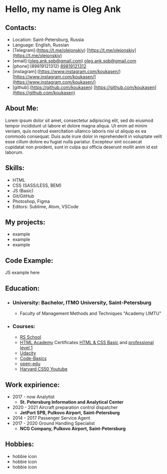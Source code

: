 # Hello, my name is __Oleg Ank__
## Contacts:
* Location: Saint-Petersburg, Russia
* Language: English, Russian
* [Telegram]:(https://t.me/olejonskiy) [https://t.me/olejonskiy](https://t.me/olejonskiy)
* [email]:(oleg.ank.spb@gmail.com) [oleg.ank.spb@gmail.com](oleg.ank.spb@gmail.com)
* [phone]:(89819121312) [89819121312](89819121312)
* [instagram]:(https://www.instagram.com/koukasen/) [https://www.instagram.com/koukasen/](https://www.instagram.com/koukasen/)
* [github]:(https://github.com/koukasen) [https://github.com/koukasen](https://github.com/koukasen)
## About Me:
Lorem ipsum dolor sit amet, consectetur adipiscing elit, sed do eiusmod tempor incididunt ut labore et dolore magna aliqua. Ut enim ad minim veniam, quis nostrud exercitation ullamco laboris nisi ut aliquip ex ea commodo consequat. Duis aute irure dolor in reprehenderit in voluptate velit esse cillum dolore eu fugiat nulla pariatur. Excepteur sint occaecat cupidatat non proident, sunt in culpa qui officia deserunt mollit anim id est laborum.
## Skills:
* HTML
* CSS (SASS/LESS, BEM)
* JS (Basic)
* Git/GitHub
* Photoshop, Figma
* Editors: Sublime, Atom, VSCode
## My projects:
* example
* example
* example
## Code Example:
JS example here
## Education:
* ### University: Bachelor, ITMO University, Saint-Petersburg
  * Faculty of Management Methods and Techniques "Academy LIMTU" 
* ### Courses:
  * [RS School](https://rs.school/)
  * [HTML Academy](https://htmlacademy.ru/study) Certificates [HTML & CSS Basic](https://assets.htmlacademy.ru/certificates/intensive/43/94673.pdf?1512437263&_ga=2.43520224.479070616.1629986779-911204491.1629796651) and [professional level 1](https://assets.htmlacademy.ru/certificates/intensive/157/94673.pdf?1595825873&_ga=2.55605870.479070616.1629986779-911204491.1629796651)
  * [Udacity](https://www.udacity.com/)
  * [Code-Basics](https://ru.code-basics.com/)
  * [open-edu](https://openedu.ru/)
  * [Harvard CS50 Youtube](https://www.youtube.com/channel/UCcabW7890RKJzL968QWEykA)

## Work expirience:
* 2017 - now Analytist
  * __St. Petersburg Information and Analytical Center__
* 2020 - 2021 Aircraft preparation control dispatcher
  * __JetPort SPB, Pulkovo Airport, Saint-Petersburg__
* 2014 - 2017 Passenger Service Agent
* 2017 - 2020 Ground Handling Specialist
  * __NCG Company, Pulkovo Airport, Saint-Petersburg__

## Hobbies:
* hobbie icon
* hobbie icon
* hobbie icon





